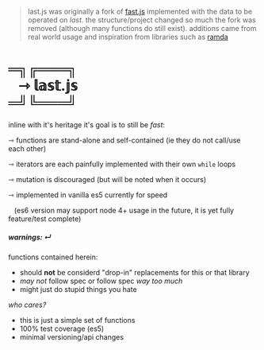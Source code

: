 > last.js was originally a fork of [fast.js](https://github.com/codemix/fast.js) implemented with the data to be operated on *last*.
> the structure/project changed so much the fork was removed (although many functions do still exist).
> additions came from real world usage and inspiration from libraries such as [ramda](https://github.com/ramda/ramda)

# &boxH;&boxDL;&boxDR;&boxH;&boxH;&boxH;&boxDL;<br />&nbsp;&nbsp;&nbsp;&roarr;&nbsp;&lopf;&aopf;&sopf;&topf;.&jopf;&sopf;<br />&boxH;&boxUL;&boxUR;&boxH;&boxH;&boxH;&boxUL;

inline with it's heritage it's goal is to still be *fast*:

&roarr; functions are stand-alone and self-contained (ie they do not call/use each other)

&roarr; iterators are each painfully implemented with their own ``while`` loops

&roarr; mutation is discouraged (but will be noted when it occurs)

&roarr; implemented in vanilla es5 currently for speed 

&nbsp;&nbsp;&nbsp;(es6 version may support node 4+ usage in the future, it is yet fully feature/test complete)

##### warnings: &crarr; 
functions contained herein:
- should **not** be considerd "drop-in" replacements for this or that library 
- *may not* follow spec or follow spec *way too much*
- might just do stupid things you hate

*who cares?*
- this is just a simple set of functions
- 100% test coverage (es5)
- minimal versioning/api changes







